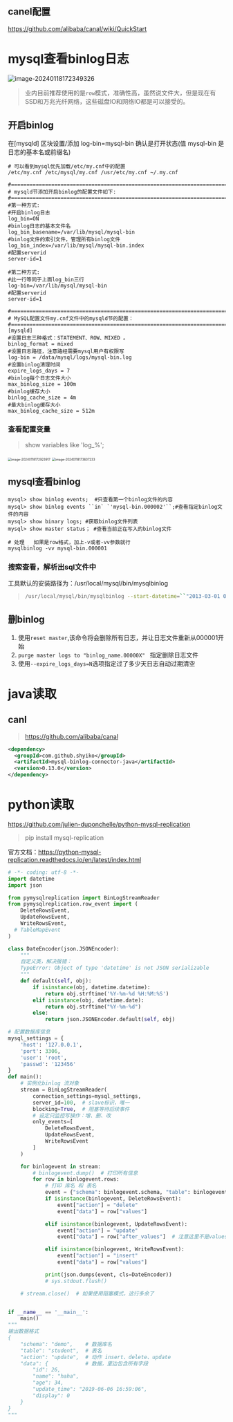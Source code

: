 ## canel配置

https://github.com/alibaba/canal/wiki/QuickStart



# mysql查看binlog日志

![image-20240118172349326](imgs/mysql-binglog/image-20240118172349326.png)

> 业内目前推荐使用的是`row`模式，准确性高，虽然说文件大，但是现在有SSD和万兆光纤网络，这些磁盘IO和网络IO都是可以接受的。

## 开启binlog

在[mysqld] 区块设置/添加 log-bin=mysql-bin 确认是打开状态(值 mysql-bin 是日志的基本名或前缀名)

```shell
# 可以看到mysql优先加载/etc/my.cnf中的配置
/etc/my.cnf /etc/mysql/my.cnf /usr/etc/my.cnf ~/.my.cnf

#=============================================================================================
# mysqld节添加开启binlog的配置文件如下:
#=============================================================================================
#第一种方式:
#开启binlog日志
log_bin=ON
#binlog日志的基本文件名
log_bin_basename=/var/lib/mysql/mysql-bin
#binlog文件的索引文件，管理所有binlog文件
log_bin_index=/var/lib/mysql/mysql-bin.index
#配置serverid
server-id=1

#第二种方式:
#此一行等同于上面log_bin三行
log-bin=/var/lib/mysql/mysql-bin
#配置serverid
server-id=1

#=============================================================================================
# MySQL配置文件my.cnf文件中的mysqld节的配置：
#=============================================================================================
[mysqld]
#设置日志三种格式：STATEMENT、ROW、MIXED 。
binlog_format = mixed
#设置日志路径，注意路经需要mysql用户有权限写
log-bin = /data/mysql/logs/mysql-bin.log
#设置binlog清理时间
expire_logs_days = 7
#binlog每个日志文件大小
max_binlog_size = 100m
#binlog缓存大小
binlog_cache_size = 4m
#最大binlog缓存大小
max_binlog_cache_size = 512m
```

### 查看配置变量

> show variables like 'log_%'; 

<img src="imgs/mysql-binglog/image-20240118172923917.png" alt="image-20240118172923917" style="zoom:50%;" />



<img src="imgs/mysql-binglog/image-20240118173637233.png" alt="image-20240118173637233" style="zoom:50%;" />



## mysql查看binlog

```shell
mysql> show binlog events;  #只查看第一个binlog文件的内容
mysql> show binlog events ``in` `'mysql-bin.000002'``;#查看指定binlog文件的内容
mysql> show binary logs; #获取binlog文件列表
mysql> show master status； #查看当前正在写入的binlog文件

# 处理   如果是row格式，加上-v或者-vv参数就行
mysqlbinlog -vv mysql-bin.000001
```

### 搜索查看，解析出sql文件中

工具默认的安装路径为：/usr/local/mysql/bin/mysqlbinlog

> ```sh
> /usr/local/mysql/bin/mysqlbinlog --start-datetime=``"2013-03-01 00:00:00"` `--stop-datetime=``"2014-03-21 23:59:59"` `/usr/local/mysql/``var``/mysql-bin.000007 -r test2.sql
> 
> ```

## 删binlog

1. 使用`reset master`,该命令将会删除所有日志，并让日志文件重新从000001开始
2. `purge master logs to "binlog_name.00000X" ` 指定删除日志文件
3. 使用`--expire_logs_days=N`选项指定过了多少天日志自动过期清空

# java读取

## canl

> https://github.com/alibaba/canal

```xml
<dependency>
  <groupId>com.github.shyiko</groupId>
  <artifactId>mysql-binlog-connector-java</artifactId>
  <version>0.13.0</version>
</dependency>
```



# python读取

https://github.com/julien-duponchelle/python-mysql-replication

> pip install mysql-replication

官方文档：https://python-mysql-replication.readthedocs.io/en/latest/index.html

```python
# -*- coding: utf-8 -*-
import datetime
import json

from pymysqlreplication import BinLogStreamReader
from pymysqlreplication.row_event import (
    DeleteRowsEvent,
    UpdateRowsEvent,
    WriteRowsEvent,
  # TableMapEvent
)

class DateEncoder(json.JSONEncoder):
    """
    自定义类，解决报错：
    TypeError: Object of type 'datetime' is not JSON serializable
    """
    def default(self, obj):
        if isinstance(obj, datetime.datetime):
            return obj.strftime('%Y-%m-%d %H:%M:%S')
        elif isinstance(obj, datetime.date):
            return obj.strftime("%Y-%m-%d")
        else:
            return json.JSONEncoder.default(self, obj)

# 配置数据库信息
mysql_settings = {
    'host': '127.0.0.1',
    'port': 3306,
    'user': 'root',
    'passwd': '123456'
}
def main():
    # 实例化binlog 流对象
    stream = BinLogStreamReader(
        connection_settings=mysql_settings,
        server_id=100,  # slave标识，唯一
        blocking=True,  # 阻塞等待后续事件
        # 设定只监控写操作：增、删、改
        only_events=[
            DeleteRowsEvent,
            UpdateRowsEvent,
            WriteRowsEvent
        ]
    )

    for binlogevent in stream:
        # binlogevent.dump()  # 打印所有信息
        for row in binlogevent.rows:
            # 打印 库名 和 表名
            event = {"schema": binlogevent.schema, "table": binlogevent.table}
            if isinstance(binlogevent, DeleteRowsEvent):
                event["action"] = "delete"
                event["data"] = row["values"]

            elif isinstance(binlogevent, UpdateRowsEvent):
                event["action"] = "update"
                event["data"] = row["after_values"]  # 注意这里不是values

            elif isinstance(binlogevent, WriteRowsEvent):
                event["action"] = "insert"
                event["data"] = row["values"]

            print(json.dumps(event, cls=DateEncoder))
            # sys.stdout.flush()

    # stream.close()  # 如果使用阻塞模式，这行多余了


if __name__ == '__main__':
    main()
"""
输出数据格式
{
    "schema": "demo",    # 数据库名
    "table": "student",  # 表名
    "action": "update",  # 动作 insert、delete、update
    "data": {            # 数据，里边包含所有字段
        "id": 26, 
        "name": "haha", 
        "age": 34, 
        "update_time": "2019-06-06 16:59:06", 
        "display": 0
    }
}
"""
```


